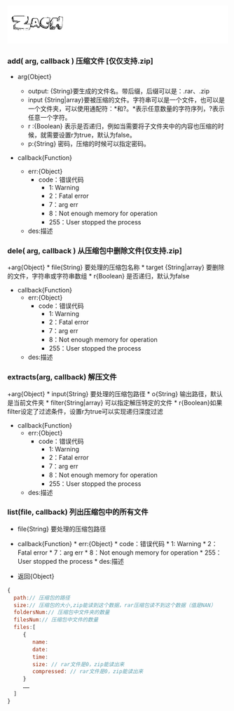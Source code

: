 <img src="zach.gif">

### add( arg, callback ) 压缩文件 [仅仅支持.zip]
+ arg{Object}
    * output: {String}要生成的文件名。带后缀，后缀可以是：.rar、.zip
    * input {String|array}要被压缩的文件。字符串可以是一个文件，也可以是一个文件夹，可以使用通配符：*和?。*表示任意数量的字符序列，?表示任意一个字符。
    * r :{Boolean} 表示是否递归，例如当需要将子文件夹中的内容也压缩的时候，就需要设置r为true，默认为false。
    * p:{String} 密码，压缩的时候可以指定密码。

+ callback{Function}
    * err:{Object}
        * code：错误代码
            * 1: Warning
            * 2：Fatal error
            * 7：arg err
            * 8：Not enough memory for operation
            * 255：User stopped the process
    * des:描述

### dele( arg, callback ) 从压缩包中删除文件[仅支持.zip]
 +arg{Object}
    * file{String} 要处理的压缩包名称
    * target {String|array} 要删除的文件，字符串或字符串数组
    * r{Boolean} 是否递归，默认为false

+ callback{Function}
    * err:{Object}
        * code：错误代码
            * 1: Warning
            * 2：Fatal error
            * 7：arg err
            * 8：Not enough memory for operation
            * 255：User stopped the process
    * des:描述

### extracts(arg, callback) 解压文件
 +arg{Object}
    * input{String} 要处理的压缩包路径
    * o{String} 输出路径，默认是当前文件夹
    * filter{String|array} 可以指定解压特定的文件
    * r{Boolean}如果filter设定了过滤条件，设置r为true可以实现递归深度过滤 
    
 + callback{Function}
     * err:{Object}
         * code：错误代码
             * 1: Warning
             * 2：Fatal error
             * 7：arg err
             * 8：Not enough memory for operation
             * 255：User stopped the process
     * des:描述
### list(file, callback) 列出压缩包中的所有文件
+ file{String} 要处理的压缩包路径

+ callback{Function}
       * err:{Object}
           * code：错误代码
               * 1: Warning
               * 2：Fatal error
               * 7：arg err
               * 8：Not enough memory for operation
               * 255：User stopped the process
       * des:描述

+ 返回{Object}
```javascript
{
  path:// 压缩包的路径
  size:// 压缩包的大小,zip能读到这个数据，rar压缩包读不到这个数据（值是NAN）
  foldersNum:// 压缩包中文件夹的数量
  filesNum:// 压缩包中文件的数量
  files:[
     {
        name:
        date:
        time:
        size: // rar文件是0，zip能读出来
        compressed: // rar文件是0，zip能读出来
     }
     ……
  ]
}

```




